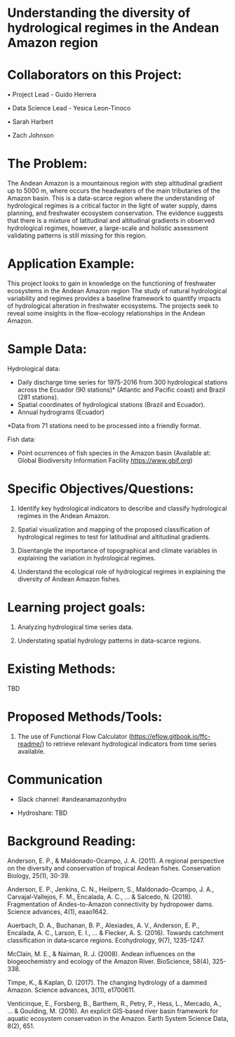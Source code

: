 # Understanding the diversity of hydrological regimes in the Andean Amazon region

# Collaborators on this Project:

•	Project Lead - Guido Herrera

•	Data Science Lead - Yesica Leon-Tinoco

•	Sarah Harbert

•       Zach Johnson

# The Problem:

The Andean Amazon is a mountainous region with step altitudinal gradient up to 5000 m, where occurs the headwaters of the main tributaries of the Amazon basin. This is a data-scarce region where the understanding of hydrological regimes is a critical factor in the light of water supply, dams planning, and freshwater ecosystem conservation. The evidence suggests that there is a mixture of latitudinal and altitudinal gradients in observed hydrological regimes, however, a large-scale and holistic assessment validating patterns is still missing for this region. 

# Application Example:

This project looks to gain in knowledge on the functioning of freshwater ecosystems in the Andean Amazon region The study of natural hydrological variability and regimes provides a baseline framework to quantify impacts of hydrological alteration in freshwater ecosystems. The projects seek to reveal some insights in the flow-ecology relationships in the Andean Amazon.

# Sample Data: 

Hydrological data:

- Daily discharge time series for 1975-2016 from 300 hydrological stations across the  Ecuador (90 stations)* (Atlantic and Pacific coast) and Brazil (281 stations).
- Spatial coordinates of hydrological stations (Brazil and Ecuador).
- Annual hydrograms (Ecuador)

*Data from 71 stations need to be processed into a friendly format.

Fish data:

- Point ocurrences of fish species in the Amazon basin (Available at: Global Biodiversity Information Facility https://www.gbif.org)

# Specific Objectives/Questions: 

1. Identify key hydrological indicators to describe and classify hydrological regimes in the Andean Amazon.

2. Spatial visualization and mapping of the proposed classification of hydrological regimes to test for latitudinal and altitudinal gradients.

3. Disentangle the importance of topographical and climate variables in explaining the variation in hydrological regimes.

4. Understand the ecological role of hydrological regimes in explaining the diversity of Andean Amazon fishes.

# Learning project goals:

1. Analyzing hydrological time series data.

2. Understating spatial hydrology patterns in data-scarce regions.

# Existing Methods: 

TBD

# Proposed Methods/Tools:

1. The use of Functional Flow Calculator (https://eflow.gitbook.io/ffc-readme/) to retrieve relevant hydrological indicators from time series available. 

# Communication

- Slack channel: #andeanamazonhydro

- Hydroshare: TBD

# Background Reading: 

Anderson, E. P., & Maldonado-Ocampo, J. A. (2011). A regional perspective on the diversity and conservation of tropical Andean fishes. Conservation Biology, 25(1), 30-39.

Anderson, E. P., Jenkins, C. N., Heilpern, S., Maldonado-Ocampo, J. A., Carvajal-Vallejos, F. M., Encalada, A. C., ... & Salcedo, N. (2018). Fragmentation of Andes-to-Amazon connectivity by hydropower dams. Science advances, 4(1), eaao1642.

Auerbach, D. A., Buchanan, B. P., Alexiades, A. V., Anderson, E. P., Encalada, A. C., Larson, E. I., ... & Flecker, A. S. (2016). Towards catchment classification in data‐scarce regions. Ecohydrology, 9(7), 1235-1247.

McClain, M. E., & Naiman, R. J. (2008). Andean influences on the biogeochemistry and ecology of the Amazon River. BioScience, 58(4), 325-338.

Timpe, K., & Kaplan, D. (2017). The changing hydrology of a dammed Amazon. Science advances, 3(11), e1700611.

Venticinque, E., Forsberg, B., Barthem, R., Petry, P., Hess, L., Mercado, A., ... & Goulding, M. (2016). An explicit GIS-based river basin framework for aquatic ecosystem conservation in the Amazon. Earth System Science Data, 8(2), 651.

